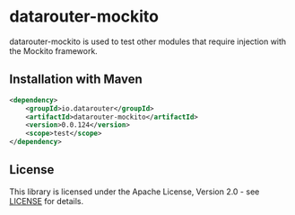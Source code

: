 # datarouter-mockito

datarouter-mockito is used to test other modules that require injection with the Mockito framework.

## Installation with Maven

```xml
<dependency>
	<groupId>io.datarouter</groupId>
	<artifactId>datarouter-mockito</artifactId>
	<version>0.0.124</version>
	<scope>test</scope>
</dependency>
```

## License

This library is licensed under the Apache License, Version 2.0 - see [LICENSE](../LICENSE) for details.
